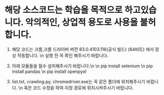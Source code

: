 # 해당 소스코드는 학습을 목적으로 하고있습니다. 악의적인, 상업적 용도로 사용을 불허합니다.

1. 해당 코드는 크롬,크롬 드라이버 버전 83.0.4103.116(공식 빌드) (64비트) 에서 정상 작동합니다. \n 
실행 전 꼭 확인 해주시기 바랍니다.

2. 아래 모듈들을 필수 설치해주시기 바랍니다.\n
  \n pip install selenium
  \n pip install pandas
  \n pip install openpyxl
  
3. list.txt, crawling.py, chromedriver.exe는 꼭 같은 폴더에 위치해주시기 바랍니다. \n
혹은 코드 수정을 하여 지정 경로에 위치시켜주시기 바랍니다.

